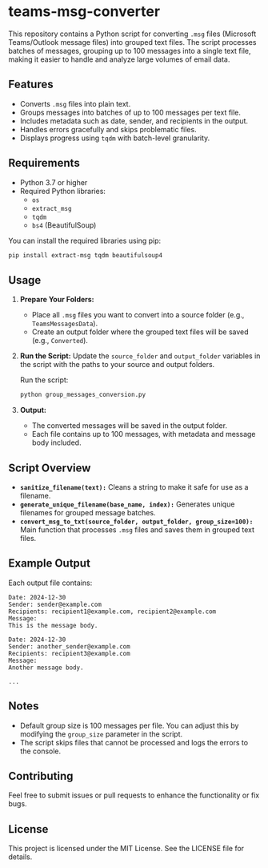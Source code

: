 # teams-msg-converter

This repository contains a Python script for converting `.msg` files (Microsoft Teams/Outlook message files) into grouped text files. The script processes batches of messages, grouping up to 100 messages into a single text file, making it easier to handle and analyze large volumes of email data.

## Features

- Converts `.msg` files into plain text.
- Groups messages into batches of up to 100 messages per text file.
- Includes metadata such as date, sender, and recipients in the output.
- Handles errors gracefully and skips problematic files.
- Displays progress using `tqdm` with batch-level granularity.

## Requirements

- Python 3.7 or higher
- Required Python libraries:
  - `os`
  - `extract_msg`
  - `tqdm`
  - `bs4` (BeautifulSoup)

You can install the required libraries using pip:

```bash
pip install extract-msg tqdm beautifulsoup4
```

## Usage

1. **Prepare Your Folders:**
   - Place all `.msg` files you want to convert into a source folder (e.g., `TeamsMessagesData`).
   - Create an output folder where the grouped text files will be saved (e.g., `Converted`).

2. **Run the Script:**
   Update the `source_folder` and `output_folder` variables in the script with the paths to your source and output folders.

   Run the script:

   ```bash
   python group_messages_conversion.py
   ```

3. **Output:**
   - The converted messages will be saved in the output folder.
   - Each file contains up to 100 messages, with metadata and message body included.

## Script Overview

- **`sanitize_filename(text):`** Cleans a string to make it safe for use as a filename.
- **`generate_unique_filename(base_name, index):`** Generates unique filenames for grouped message batches.
- **`convert_msg_to_txt(source_folder, output_folder, group_size=100):`** Main function that processes `.msg` files and saves them in grouped text files.

## Example Output

Each output file contains:

```
Date: 2024-12-30
Sender: sender@example.com
Recipients: recipient1@example.com, recipient2@example.com
Message:
This is the message body.

Date: 2024-12-30
Sender: another_sender@example.com
Recipients: recipient3@example.com
Message:
Another message body.

...
```

## Notes

- Default group size is 100 messages per file. You can adjust this by modifying the `group_size` parameter in the script.
- The script skips files that cannot be processed and logs the errors to the console.

## Contributing

Feel free to submit issues or pull requests to enhance the functionality or fix bugs.

## License

This project is licensed under the MIT License. See the LICENSE file for details.
